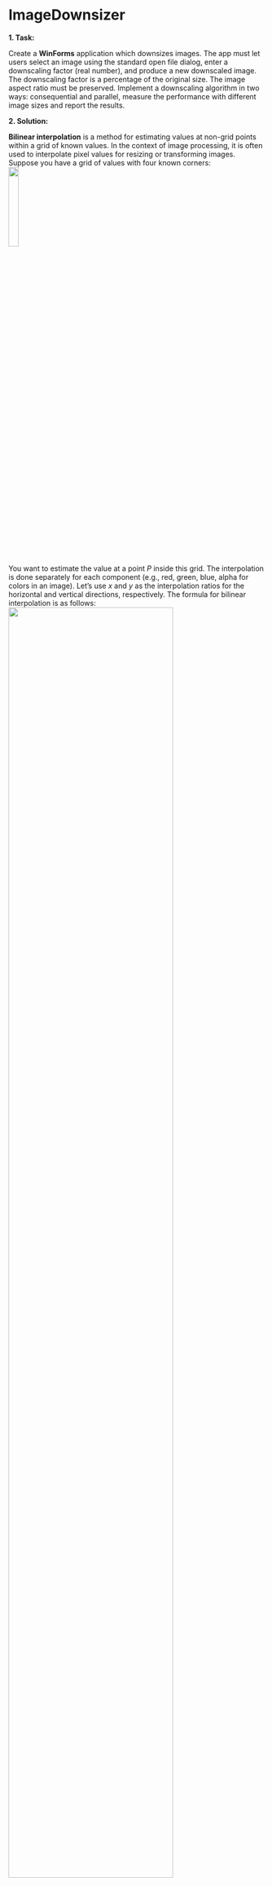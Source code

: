 # ImageDownsizer
**1. Task:**<br>

Create a **WinForms** application which downsizes images. The app must let users select an image using the standard open file dialog, enter a downscaling factor (real number), and produce a new downscaled image. The downscaling factor is a percentage of the original size. The image aspect ratio must be preserved. Implement a downscaling algorithm in two ways: consequential and parallel, measure the performance with different image sizes and report the results.

**2. Solution:**<br>

**Bilinear interpolation** is a method for estimating values at non-grid points within a grid of known values. In the context of image processing, it is often used to interpolate pixel values for resizing or transforming images.
Suppose you have a grid of values with four known corners:<br>
<img src="https://github.com/NikolManolova07/ImageDownsizer/assets/83454633/9869ab62-6e4d-4848-8d0a-62c52d50e0b3" width="20%"><br>
You want to estimate the value at a point *P* inside this grid. The interpolation is done separately for each component (e.g., red, green, blue, alpha for colors in an image). Let’s use *x* and *y* as the interpolation ratios for the horizontal and vertical directions, respectively. The formula for bilinear interpolation is as follows:<br>
<img src="https://github.com/NikolManolova07/ImageDownsizer/assets/83454633/827ea045-880e-4745-a717-6fe65a1a3043" width="80%"><br>
This formula represents a weighted average of the values at the four corners of the grid, where *x* and *y* are the interpolation ratios indicating the fractional distances between the point *P* and the nearest grid points. In the provided C# code, the bilinear interpolation is performed separately for each color component (alpha, red, green, blue), and the formula is applied to calculate the interpolated value for each component. The weighted averages are calculated based on the provided interpolation ratios (xRatio and yRatio) for the horizontal and vertical directions. A figure to illustrate the bilinear interpolation is provided below:<br>

<img src="https://github.com/NikolManolova07/ImageDownsizer/assets/83454633/ae464f2b-a1b8-4738-81c3-d35d1798030a" width="30%"><br>

**3. Test Results:**<br>

The original largish image to experiment with has size as follows: 25 000 x 15 000 px. As the downscaling factor is a percentage of the original size, then we get the following size for width and height of the image regarding the downscaling factor:
- 25% - 6 250 x 3 750 px
- 50% - 12 500 x 7 500 px
- 75% - 18 750 x 11 250 px<br>

The image downsizing is done with Consequential, Parallel Threads and Parallel Loop approaches with measured time for execution, presented in the table below for each downscaling factor:<br>

<img src="https://github.com/NikolManolova07/ImageDownsizer/assets/83454633/d60e98ac-055c-4384-811b-14191c408aa8" width="70%"><br>

Test screenshots of the application with the measured execution time for each approach are provided in the *Test* folder of the project.

**4. Resources:**<br>

Bilinear Interpolation:<br>
- https://www.codeproject.com/Articles/5312360/2-D-Interpolation-Functions
- https://www.scratchapixel.com/lessons/mathematics-physics-for-computer-graphics/interpolation/bilinear-filtering.html
- https://meghal-darji.medium.com/implementing-bilinear-interpolation-for-image-resizing-357cbb2c2722
- https://en.wikipedia.org/wiki/Bilinear_interpolation

Parallel Loop:<br>
- https://learn.microsoft.com/en-us/dotnet/api/system.threading.tasks.parallel.for?view=net-8.0
- https://dotnettutorials.net/lesson/parallel-for-method-csharp/
- https://medium.com/@luisalexandre.rodrigues/c-parallel-programming-working-with-parallel-loops-part-i-6fedc922642b

Image Processing:<br>
- https://www.cambridgeincolour.com/tutorials/image-resize-for-web.htm
- https://medium.com/@oleg.shipitko/what-does-stride-mean-in-image-processing-bba158a72bcd
